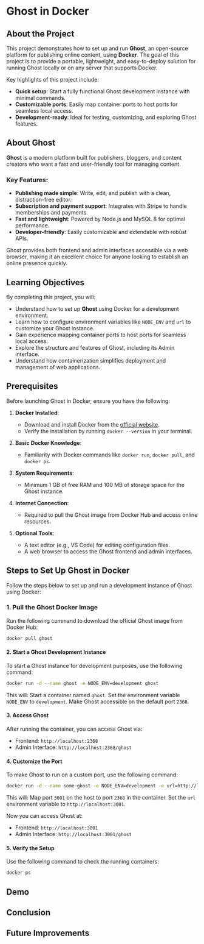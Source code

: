 # Ghost in Docker

## About the Project  
This project demonstrates how to set up and run **Ghost**, an open-source platform for publishing online content, using **Docker**. The goal of this project is to provide a portable, lightweight, and easy-to-deploy solution for running Ghost locally or on any server that supports Docker.  

Key highlights of this project include:  
- **Quick setup**: Start a fully functional Ghost development instance with minimal commands.  
- **Customizable ports**: Easily map container ports to host ports for seamless local access.  
- **Development-ready**: Ideal for testing, customizing, and exploring Ghost features.  

## About Ghost  
**Ghost** is a modern platform built for publishers, bloggers, and content creators who want a fast and user-friendly tool for managing content.  
### Key Features:  
- **Publishing made simple**: Write, edit, and publish with a clean, distraction-free editor.  
- **Subscription and payment support**: Integrates with Stripe to handle memberships and payments.  
- **Fast and lightweight**: Powered by Node.js and MySQL 8 for optimal performance.  
- **Developer-friendly**: Easily customizable and extendable with robust APIs.  

Ghost provides both frontend and admin interfaces accessible via a web browser, making it an excellent choice for anyone looking to establish an online presence quickly.  


## Learning Objectives  
By completing this project, you will:  
- Understand how to set up **Ghost** using Docker for a development environment.  
- Learn how to configure environment variables like `NODE_ENV` and `url` to customize your Ghost instance.  
- Gain experience mapping container ports to host ports for seamless local access.  
- Explore the structure and features of Ghost, including its Admin interface.  
- Understand how containerization simplifies deployment and management of web applications.  

## Prerequisites  
Before launching Ghost in Docker, ensure you have the following:  
1. **Docker Installed**:  
   - Download and install Docker from the [official website](https://www.docker.com/).  
   - Verify the installation by running `docker --version` in your terminal.  

2. **Basic Docker Knowledge**:  
   - Familiarity with Docker commands like `docker run`, `docker pull`, and `docker ps`.  

3. **System Requirements**:  
   - Minimum 1 GB of free RAM and 100 MB of storage space for the Ghost instance.  

4. **Internet Connection**:  
   - Required to pull the Ghost image from Docker Hub and access online resources.  

5. **Optional Tools**:  
   - A text editor (e.g., VS Code) for editing configuration files.  
   - A web browser to access the Ghost frontend and admin interfaces.  


## Steps to Set Up Ghost in Docker  

Follow the steps below to set up and run a development instance of Ghost using Docker:  

### 1. Pull the Ghost Docker Image  
Run the following command to download the official Ghost image from Docker Hub:  
```bash  
docker pull ghost  
```

#### 2. Start a Ghost Development Instance
To start a Ghost instance for development purposes, use the following command:
```bash  
docker run -d --name ghost -e NODE_ENV=development ghost  
```
This will:
Start a container named `ghost`.
Set the environment variable `NODE_ENV` to `development`.
Make Ghost accessible on the default port `2368`.

#### 3. Access Ghost
After running the container, you can access Ghost via:
- Frontend: `http://localhost:2368`
- Admin Interface: `http://localhost:2368/ghost`

#### 4. Customize the Port 
To make Ghost to run on a custom port, use the following command:
```bash  
docker run -d --name some-ghost -e NODE_ENV=development -e url=http://localhost:3001 -p 3001:2368 ghost  
```

This will:
Map port `3001` on the host to port `2368` in the container.
Set the `url` environment variable to `http://localhost:3001`.

Now you can access Ghost at:
- Frontend: `http://localhost:3001`
- Admin Interface: `http://localhost:3001/ghost`

#### 5. Verify the Setup
Use the following command to check the running containers:
```bash  
docker ps  
```

## Demo

## Conclusion

## Future Improvements

